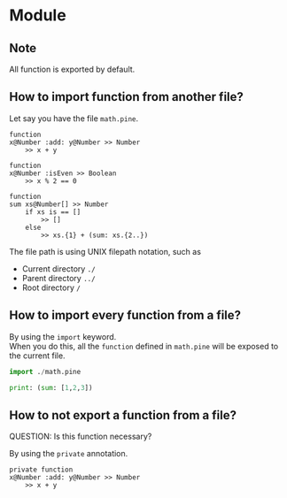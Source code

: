 # Module
## Note
All function is exported by default.  

## How to import function from another file?
Let say you have the file `math.pine`.

```
function
x@Number :add: y@Number >> Number
    >> x + y

function
x@Number :isEven >> Boolean
    >> x % 2 == 0

function
sum xs@Number[] >> Number
    if xs is == []
        >> []
    else
        >> xs.{1} + (sum: xs.{2..})
```

The file path is using UNIX filepath notation, such as
- Current directory `./`  
- Parent directory `../`
- Root directory `/`



## How to import every function from a file?
By using the `import` keyword.  
When you do this, all the `function` defined in `math.pine` will be exposed to the current file.
```python
import ./math.pine

print: (sum: [1,2,3])
```

## How to not export a function from a file? 
QUESTION: Is this function necessary?

By using the `private` annotation.
```
private function
x@Number :add: y@Number >> Number
    >> x + y
```